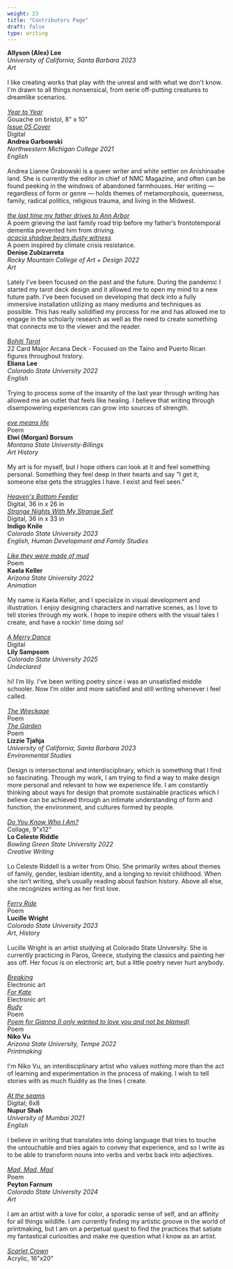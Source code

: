 ```yaml
---
weight: 23
title: "Contributors Page"
draft: false
type: writing
---
```


<div class="contributors">
 <strong>Allyson (Alex) Lee</strong><br>
  <em>University of California, Santa Barbara 2023<br>
    Art</em><br> <br>
   I like creating works that play with the unreal and with what we don't know. I'm drawn to all things nonsensical, from eerie off-putting creatures to dreamlike scenarios. <br><br>
    <a href="/issue-5/year-to-year/"><em>Year to Year</em></a><br>
    Gouache on bristol, 8" x 10"<br>
    <a href="/issue-5/issue-05-cover/"><em>Issue 05 Cover</em></a><br>
    Digital<br></div>

<div class="contributors">
    <strong>Andrea Garbowski</strong><br>
    <em>Northwestern Michigan College 2021<br>
    English </em><br><br>
    Andrea Lianne Grabowski is a queer writer and white settler on Anishinaabe land. She is currently the editor in chief of NMC Magazine, and often can be found peeking in the windows of abandoned farmhouses. Her writing — regardless of form or genre — holds themes of metamorphosis, queerness, family, radical politics, religious trauma, and living in the Midwest.  <br><br>
    <a href="/issue-5/the-last-time-my-father-drives-to-ann-arbor/"><em>the last time my father drives to Ann Arbor</em></a><br>
    A poem grieving the last family road trip before my father’s frontotemporal dementia prevented him from driving.<br>
      <a href="/issue-5/acacia-shadow-bears-dusty-witness/"><em>acacia shadow bears dusty witness</em></a><br>
    A poem inspired by climate crisis resistance. <br>
</div>

<div class="contributors">
    <strong>Denise Zubizarreta</strong><br>
  <em>Rocky Mountain College of Art + Design 2022<br>
    Art</em><br> <br>
   Lately I've been focused on the past and the future. During the pandemic I started my tarot deck design and it allowed me to open my mind to a new future path. I've been focused on developing that deck into a fully immersive installation utilizing as many mediums and techniques as possible. This has really solidified my process for me and has allowed me to engage in the scholarly research as well as the need to create something that connects me to the viewer and the reader. <br><br>
    <a href="/issue-5/bohiti-tarot/"><em>Bohiti Tarot</em></a><br>
    22 Card Major Arcana Deck - Focused on the Taíno and Puerto Rican figures throughout history. <br>
  </div>

<div class="contributors">
    <strong>Eliana Lee</strong><br>
  <em>Colorado State University  2022<br>
    English</em><br> <br>
    Trying to process some of the insanity of the last year through writing has allowed me an outlet that feels like healing. I believe that writing through disempowering experiences can grow into sources of strength. <br><br>
    <a href="/issue-5/eve-means-life/"><em>eve means life</em></a><br>
    Poem <br></div>

 <div class="contributors">
    <strong>Elwi (Morgan) Borsum</strong><br>
  <em>Montana State University-Billings<br>
    Art History</em><br> <br>
   My art is for myself, but I hope others can look at it and feel something personal. Something they feel deep in their hearts and say "I get it, someone else gets the struggles I have. I exist and feel seen."<br><br>
    <a href="/issue-5/heavens-bottom-feeder/"><em>Heaven's Bottom Feeder</em></a><br>
    Digital, 36 in x 26 in<br>
      <a href="/issue-5/strange-nights-with-my-strange-self/"><em>Strange Nights With My Strange Self</em></a><br>
    Digital, 36 in x 33 in <br></div>

<div class="contributors">
    <strong>Indigo Knile</strong><br>
    <i> Colorado State University 2023<br>
    English, Human Development and Family Studies<br></i><br>
    <a href="/issue-5/like-they-were-made-of-mud/"><em>Like they were made of mud</em></a><br>
    Poem <br>
</div>

<div class="contributors">
    <strong>Kaela Keller</strong><br>
  <em>Arizona State University 2022<br>
    Animation</em><br> <br>
   My name is Kaela Keller, and I specialize in visual development and illustration. I enjoy designing characters and narrative scenes, as I love to tell stories through my work. I hope to inspire others with the visual tales I create, and have a rockin’ time doing so!<br><br>
    <a href="/issue-5/a-merry-dance/"><em>A Merry Dance</em></a><br>
    Digital <br>
  </div>

<div class="contributors">
    <strong>Lily Sampsom</strong><br>
  <i>  Colorado State University 2025<br>
    Undeclared</i><br><br>
    hi! I’m lily. I’ve been writing poetry since i was an unsatisfied middle schooler. Now I’m older and more satisfied and still writing whenever i feel called.  <br><br>
    <a href="/issue-5/the-wreckage/"><em>The Wreckage</em></a><br>
    Poem <br>
    <a href="/issue-5/the-garden/"><em>The Garden</em></a>
      <br>
      Poem <br>
</div>

<div class="contributors">
    <strong>Lizzie Tjahja</strong><br>
  <em>University of California, Santa Barbara 2023<br>
    Environmental Studies</em><br> <br>
   Design is intersectional and interdisciplinary, which is something that I find so fascinating. Through my work, I am trying to find a way to make design more personal and relevant to how we experience life. I am constantly thinking about ways for design that promote sustainable practices which I believe can be achieved through an intimate understanding of form and function, the environment, and cultures formed by people. <br><br>
    <a href="/issue-5/do-you-know-who-i-am/"><em>Do You Know Who I Am? </em></a><br>
    Collage, 9"x12" <br>
  </div>

  <div class="contributors">
    <strong>Lo Celeste Riddle</strong><br>
    <em>Bowling Green State University 2022<br>
    Creative Writing</em>  <br><br>
    Lo Celeste Riddell is a writer from Ohio. She primarily writes about themes of family, gender, lesbian identity, and a longing to revisit childhood. When she isn’t writing, she’s usually reading about fashion history. Above all else, she recognizes writing as her first love.<br><br>
  <a href="/issue-5/ferry-ride/"><em>Ferry Ride</em></a><br>
  Poem <br>
</div>

  <div class="contributors">
    <strong>Lucille Wright</strong><br>
    <em>Colorado State University 2023<br>
    Art, History</em><br><br>
    Lucille Wright is an artist studying at Colorado State University. She is currently practicing in Paros, Greece, studying the classics and painting her ass off. Her focus is on electronic art, but a little poetry never hurt anybody. <br><br>
    <a href="/issue-5/breaking/"><em>Breaking</em></a><br>
    Electronic art <br>
    <a href="/issue-5/for-kate/"><em>For Kate</em></a><br>
    Electronic art <br>
        <a href="/issue-5/rudy/"><em>Rudy</em></a><br>
        Poem <br>
    <a href="/issue-5/for-gianna/"><em>Poem for Gianna (I only wanted to love you and not be blamed)</em></a><br>
    Poem <br>
    </div>

<div class="contributors">
    <strong>Niko Vu</strong><br>
  <em>Arizona State University, Tempe 2022<br>
    Printmaking</em><br> <br>
   I'm Niko Vu, an interdisciplinary artist who values nothing more than the act of learning and experimentation in the process of making. I wish to tell stories with as much fluidity as the lines I create.<br><br>
    <a href="/issue-5/at-the-seams/"><em>At the seams</em></a><br>
    Digital; 6x8 <br></div>

<div class="contributors">
    <strong>Nupur Shah</strong><br>
    <i>University of Mumbai 2021 <br>
    English<br><br></i>
    I believe in writing that translates into doing language that tries to touche the untouchable and tries again to convey that experience, and so I write as to be able to transform nouns into verbs and verbs back into adjectives. <br><br>
    <a href="/issue-5/mad-mad-mad/"><em>Mad, Mad, Mad</em></a><br>
      Poem <br>
    </div>

<div class="contributors">
    <strong>Peyton Farnum</strong><br>
  <em>Colorado State University 2024<br>
    Art</em><br> <br>
   I am an artist with a love for color, a sporadic sense of self, and an affinity for all things wildlife. I am currently finding my artistic groove in the world of printmaking, but I am on a perpetual quest to find the practices that satiate my fantastical curiosities and make me question what I know as an artist.<br><br>
    <a href="/issue-5/scarlet-crown/"><em>Scarlet Crown</em></a><br>
    Acrylic, 16"x20" <br>
  </div>

</div>

</div>
